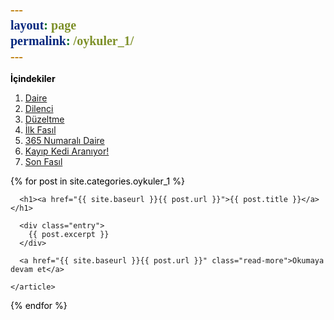 ```yaml
---
layout: page
permalink: /oykuler_1/
---
```


<p class="icindekiler" ><b>İçindekiler</b></p> 

<div>
    <ol>
      <li><a href="{{ site.baseurl }}/daire">     Daire</a></li>
      <li><a href="{{ site.baseurl }}/dilenci">   Dilenci</a></li>
      <li><a href="{{ site.baseurl }}/duzeltme">  Düzeltme</a></li>
      <li><a href="{{ site.baseurl }}/ilk_fasil"> İlk Fasıl</a></li>
      <li><a href="{{ site.baseurl }}/365">       365 Numaralı Daire</a></li>
      <li><a href="{{ site.baseurl }}/kedi">      Kayıp Kedi Aranıyor!</a></li>
      <li><a href="{{ site.baseurl }}/son_fasil"> Son Fasıl</a></li>
    </ol>
</div>


<div class="oykus">

  {% for post in site.categories.oykuler_1 %}
    <article class="post">

      <h1><a href="{{ site.baseurl }}{{ post.url }}">{{ post.title }}</a></h1>

      <div class="entry">
        {{ post.excerpt }}
      </div>

      <a href="{{ site.baseurl }}{{ post.url }}" class="read-more">Okumaya devam et</a>

    </article>
  {% endfor %}
</div>


<style>
    p{
        color: black;
    }
        font-size:  48px;
    .icindekiler {
        font-size:  96px;
        text-align: center;
    }
    .paragraph2 {
        font-size:   20px;
        text-align:  center;
    }
    .paragraph3 {
        font-size:   20px;
        text-align:  right;
        font-weight: bold
    }
    .paragraph4 {
        font-size:   20px;
        text-align:  left;
        font-weight: bold
    }
    span {
        font-size:   20px;
        font-weight: bold;
        font-family: 'Franklin Gothic Medium'
    }  
    span2 {
        font-size:   20px;
        font-weight: bold;
        font-family: 'Bahnschrift'
    }
</style>